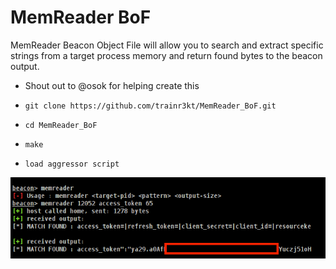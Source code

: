 # MemReader BoF

MemReader Beacon Object File will allow you to search and extract specific strings from a target process memory and return found bytes to the beacon output.

* Shout out to @osok for helping create this

* `git clone https://github.com/trainr3kt/MemReader_BoF.git`
* `cd MemReader_BoF`
* `make`
* `load aggressor script`

![](memreader.png)
